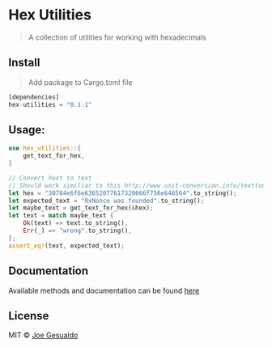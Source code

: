 # Hex Utilities
> A collection of utilities for working with hexadecimals

## Install
> Add package to Cargo.toml file
```rust
[dependencies]
hex-utilities = "0.1.1"
```

## Usage:
```rust
use hex_utilities::{
    get_text_for_hex,
}

// Convert hext to text
// Should work similiar to this http://www.unit-conversion.info/texttools/hexadecimal
let hex = "30784e6f6e63652077617320666f756e646564".to_string();
let expected_text = "0xNonce was founded".to_string();
let maybe_text = get_text_for_hex(&hex);
let text = match maybe_text {
    Ok(text) => text.to_string(),
    Err(_) => "wrong".to_string(),
};
assert_eq!(text, expected_text);
```

## Documentation
Available methods and documentation can be found [here](https://docs.rs/hex-utilities/latest/hex_utilities/)

## License
MIT © [Joe Gesualdo]()
 

